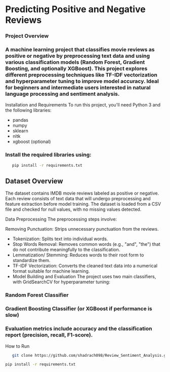 # Predicting Positive and Negative Reviews

### Project Overview

### A machine learning project that classifies movie reviews as positive or negative by preprocessing text data and using various classification models (Random Forest, Gradient Boosting, and optionally XGBoost). This project explores different preprocessing techniques like TF-IDF vectorization and hyperparameter tuning to improve model accuracy. Ideal for beginners and intermediate users interested in natural language processing and sentiment analysis.

Installation and Requirements
To run this project, you'll need Python 3 and the following libraries:

* pandas
* numpy
* sklearn
* nltk
* xgboost (optional)
### Install the required libraries using:
```bash
   pip install -r requirements.txt
```
## Dataset Overview
The dataset contains IMDB movie reviews labeled as positive or negative. Each review consists of text data that will undergo preprocessing and feature extraction before model training. The dataset is loaded from a CSV file and checked for null values, with no missing values detected.

Data Preprocessing
The preprocessing steps involve:

Removing Punctuation: Strips unnecessary punctuation from the reviews.
  * Tokenization: Splits text into individual words.
  * Stop Words Removal: Removes common words (e.g., "and", "the") that do not contribute meaningfully to the classification.
  * Lemmatization/ Stemming: Reduces words to their root form to standardize them.
  * TF-IDF Vectorization: Converts the cleaned text data into a numerical format suitable for machine learning.
  * Model Building and Evaluation
The project uses two main classifiers, with GridSearchCV for hyperparameter tuning:

### Random Forest Classifier
### Gradient Boosting Classifier (or XGBoost if performance is slow)
### Evaluation metrics include accuracy and the classification report (precision, recall, F1-score).



How to Run
```bash
   git clone https://github.com/shadrach098/Review_Sentiment_Analysis.git

```
```bash
pip install -r requirements.txt
```

